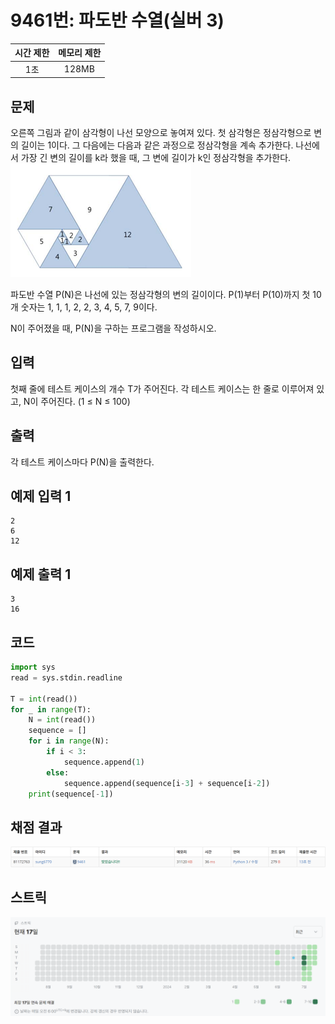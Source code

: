 # 9461번: 파도반 수열(실버 3)
| 시간 제한 | 메모리 제한 |
|:-----:|:------:|
|  1초   | 128MB  |

## 문제
오른쪽 그림과 같이 삼각형이 나선 모양으로 놓여져 있다. 첫 삼각형은 정삼각형으로 변의 길이는 1이다. 그 다음에는 다음과 같은 과정으로 정삼각형을 계속 추가한다. 나선에서 가장 긴 변의 길이를 k라 했을 때, 그 변에 길이가 k인 정삼각형을 추가한다.![image](problem_img.png)

파도반 수열 P(N)은 나선에 있는 정삼각형의 변의 길이이다. P(1)부터 P(10)까지 첫 10개 숫자는 1, 1, 1, 2, 2, 3, 4, 5, 7, 9이다.

N이 주어졌을 때, P(N)을 구하는 프로그램을 작성하시오.

## 입력
첫째 줄에 테스트 케이스의 개수 T가 주어진다. 각 테스트 케이스는 한 줄로 이루어져 있고, N이 주어진다. (1 ≤ N ≤ 100)

## 출력
각 테스트 케이스마다 P(N)을 출력한다.

## 예제 입력 1
```text
2
6
12
```
## 예제 출력 1
```text
3
16
```

## 코드
```python
import sys
read = sys.stdin.readline

T = int(read())
for _ in range(T):
    N = int(read())
    sequence = []
    for i in range(N):
        if i < 3:
            sequence.append(1)
        else:
            sequence.append(sequence[i-3] + sequence[i-2])
    print(sequence[-1])
```

## 채점 결과
![image](result_img.png)

## 스트릭
![image](streak_img.png)